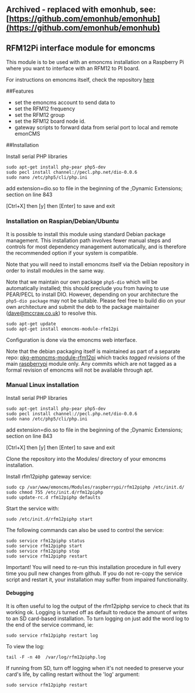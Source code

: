 ## Archived - replaced with emonhub, see: [https://github.com/emonhub/emonhub](https://github.com/emonhub/emonhub)

## RFM12Pi interface module for emoncms

This module is to be used with an emoncms installation on a Raspberry Pi where you want to interface with an RFM12 to PI board.

For instructions on emoncms itself, check the repository [here](https://github.com/emoncms/emoncms)

##Features
- set the emoncms account to send data to
- set the RFM12 frequency
- set the RFM12 group
- set the RFM12 board node id.
- gateway scripts to forward data from serial port to local and remote emonCMS

##Installation

Install serial PHP libraries

    sudo apt-get install php-pear php5-dev
    sudo pecl install channel://pecl.php.net/dio-0.0.6
    sudo nano /etc/php5/cli/php.ini

add extension=dio.so to file in the beginning of the ;Dynamic Extensions; section on line 843 

[Ctrl+X] then [y] then [Enter] to save and exit

### Installation on Raspian/Debian/Ubuntu

It is possible to install this module using standard Debian package management. This
installation path involves fewer manual steps and controls for most dependency management 
automatically, and is therefore the recommended option if your system is compatible.

Note that you will need to install emoncms itself via the Debian repository in order to 
install modules in the same way.

Note that we maintain our own package `php5-dio` which will be automatically installed;
this should preclude you from having to use PEAR/PECL to install DIO. However, depending on your 
architecture the `php5-dio package` may not be suitable. Please feel free to build dio on your own
architecture and submit the deb to the package maintainer (dave@mccraw.co.uk) to resolve this.

    sudo apt-get update
    sudo apt-get install emoncms-module-rfm12pi

Configuration is done via the emoncms web interface. 

Note that the debian packaging itself is maintained as part of a separate repo: 
[pkg-emoncms-module-rfm12pi](git@github.com:Dave-McCraw/pkg-emoncms-module-rfm12pi.git)
which tracks *tagged revisions* of the main [raspberrypi](https://github.com/emoncms/raspberrypi)
module only. Any commits which are not tagged as a formal revision of emoncms will not
be available through apt.  

### Manual Linux installation

Install serial PHP libraries

    sudo apt-get install php-pear php5-dev
    sudo pecl install channel://pecl.php.net/dio-0.0.6
    sudo nano /etc/php5/cli/php.ini

add extension=dio.so to file in the beginning of the ;Dynamic Extensions; section on line 843

[Ctrl+X] then [y] then [Enter] to save and exit

Clone the repository into the Modules/ directory of your emoncms installation.

Install rfm12piphp gateway service:

    sudo cp /var/www/emoncms/Modules/raspberrypi/rfm12piphp /etc/init.d/
    sudo chmod 755 /etc/init.d/rfm12piphp
    sudo update-rc.d rfm12piphp defaults

Start the service with:

    sudo /etc/init.d/rfm12piphp start
    
The following commands can also be used to control the service:

    sudo service rfm12piphp status
    sudo service rfm12piphp start
    sudo service rfm12piphp stop
    sudo service rfm12piphp restart

Important! You will need to re-run this installation procedure in full every time you pull new changes from github. If you do not re-copy the service script and restart it, your installation may suffer from impaired functionality.

#### Debugging

It is often useful to log the output of the rfm12piphp service to check that its working ok. Logging is turned off as default to reduce the amount of writes to an SD card-based installation. To turn logging on just add the word log to the end of the service command, ie:

    sudo service rfm12piphp restart log

To view the log:
    
    tail -F -n 40  /var/log/rfm12piphp.log

If running from SD, turn off logging when it's not needed to preserve your card's life, by calling restart without the 'log' argument:

    sudo service rfm12piphp restart
